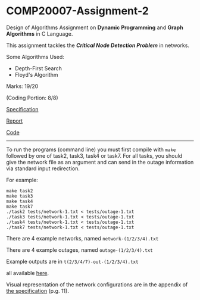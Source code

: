 # COMP20007-Assignment-2

Design of Algorithms Assignment on __Dynamic Programming__ and __Graph Algorithms__ in C Language.

This assignment tackles the __*Critical Node Detection Problem*__ in networks.

Some Algorithms Used:
  * Depth-First Search
  * Floyd's Algorithm

Marks: 19/20

(Coding Portion: 8/8)

[Specification](/assignment2.pdf) 

[Report](/Report.pdf)

[Code](/a2-skeleton)

___

To run the programs (command line) you must first compile with ```make``` followed by one of task2, task3, task4 or task7. 
For all tasks, you should give the network file as an argument and can send in the outage information via standard input redirection.

For example:
```
make task2
make task3
make task4
make task7
./task2 tests/network-1.txt < tests/outage-1.txt
./task3 tests/network-1.txt < tests/outage-1.txt
./task4 tests/network-1.txt < tests/outage-1.txt
./task7 tests/network-1.txt < tests/outage-1.txt
```

There are 4 example networks, named ```network-(1/2/3/4).txt```

There are 4 example outages, named ```outage-(1/2/3/4).txt```

Example outputs are in ```t(2/3/4/7)-out-(1/2/3/4).txt```

all available [here](/a2-skeleton/tests). 


Visual representation of the network configurations are in the appendix of [the specification](/assignment2.pdf) (p.g. 11).

